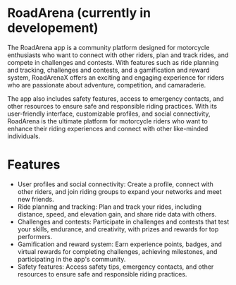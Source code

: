 # RoadArena (currently in developement)
The RoadArena app is a community platform designed for motorcycle enthusiasts who want to connect with other riders, plan and track rides, and compete in challenges and contests. With features such as ride planning and tracking, challenges and contests, and a gamification and reward system, RoadArenaX offers an exciting and engaging experience for riders who are passionate about adventure, competition, and camaraderie.

The app also includes safety features, access to emergency contacts, and other resources to ensure safe and responsible riding practices. With its user-friendly interface, customizable profiles, and social connectivity, RoadArena is the ultimate platform for motorcycle riders who want to enhance their riding experiences and connect with other like-minded individuals.

# Features
 - User profiles and social connectivity: Create a profile, connect with other riders, and join riding groups to expand your networks and meet new friends.
 - Ride planning and tracking: Plan and track your rides, including distance, speed, and elevation gain, and share ride data with others.
 - Challenges and contests: Participate in challenges and contests that test your skills, endurance, and creativity, with prizes and rewards for top performers.
 - Gamification and reward system: Earn experience points, badges, and virtual rewards for completing challenges, achieving milestones, and participating in the app's community.
 - Safety features: Access safety tips, emergency contacts, and other resources to ensure safe and responsible riding practices.
